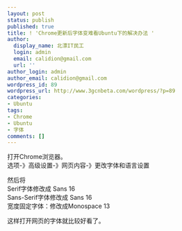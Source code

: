 ```yaml
---
layout: post
status: publish
published: true
title: ! 'Chrome更新后字体变难看Ubuntu下的解决办法 '
author:
  display_name: 北漂IT民工
  login: admin
  email: calidion@gmail.com
  url: ''
author_login: admin
author_email: calidion@gmail.com
wordpress_id: 89
wordpress_url: http://www.3gcnbeta.com/wordpress/?p=89
categories:
- Ubuntu
tags:
- Chrome
- Ubuntu
- 字体
comments: []
---
```

<p>
打开Chrome浏览器。<br />
选项-》高级设置-》网页内容-》更改字体和语言设置</p>
<p>然后将<br />
Serif字体修改成 Sans 16<br />
Sans-Serif字体修改成 Sans 16<br />
宽度固定字体：修改成Monospace 13</p>
<p>这样打开网页的字体就比较好看了。</p>
